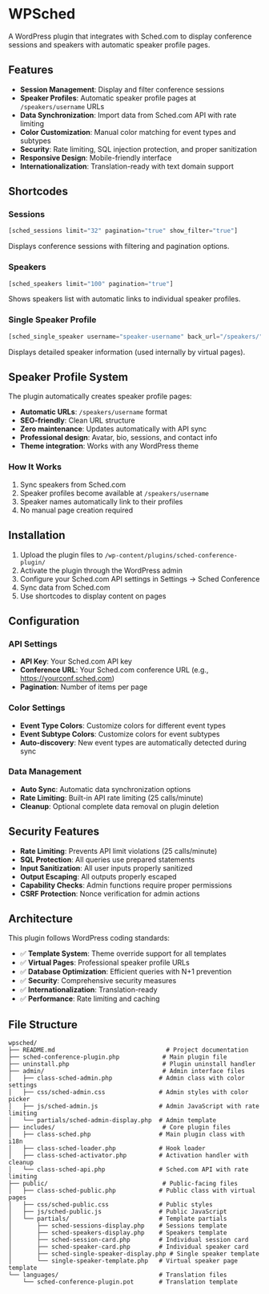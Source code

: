 # WPSched

A WordPress plugin that integrates with Sched.com to display conference sessions and speakers with automatic speaker profile pages.

## Features

- **Session Management**: Display and filter conference sessions
- **Speaker Profiles**: Automatic speaker profile pages at `/speakers/username` URLs
- **Data Synchronization**: Import data from Sched.com API with rate limiting
- **Color Customization**: Manual color matching for event types and subtypes
- **Security**: Rate limiting, SQL injection protection, and proper sanitization
- **Responsive Design**: Mobile-friendly interface
- **Internationalization**: Translation-ready with text domain support

## Shortcodes

### Sessions
```php
[sched_sessions limit="32" pagination="true" show_filter="true"]
```
Displays conference sessions with filtering and pagination options.

### Speakers
```php  
[sched_speakers limit="100" pagination="true"]
```
Shows speakers list with automatic links to individual speaker profiles.

### Single Speaker Profile
```php
[sched_single_speaker username="speaker-username" back_url="/speakers/"]
```
Displays detailed speaker information (used internally by virtual pages).

## Speaker Profile System

The plugin automatically creates speaker profile pages:

- **Automatic URLs**: `/speakers/username` format
- **SEO-friendly**: Clean URL structure
- **Zero maintenance**: Updates automatically with API sync
- **Professional design**: Avatar, bio, sessions, and contact info
- **Theme integration**: Works with any WordPress theme

### How It Works
1. Sync speakers from Sched.com
2. Speaker profiles become available at `/speakers/username`
3. Speaker names automatically link to their profiles
4. No manual page creation required

## Installation

1. Upload the plugin files to `/wp-content/plugins/sched-conference-plugin/`
2. Activate the plugin through the WordPress admin
3. Configure your Sched.com API settings in Settings → Sched Conference
4. Sync data from Sched.com
5. Use shortcodes to display content on pages

## Configuration

### API Settings
- **API Key**: Your Sched.com API key
- **Conference URL**: Your Sched.com conference URL (e.g., https://yourconf.sched.com)
- **Pagination**: Number of items per page

### Color Settings
- **Event Type Colors**: Customize colors for different event types
- **Event Subtype Colors**: Customize colors for event subtypes
- **Auto-discovery**: New event types are automatically detected during sync

### Data Management
- **Auto Sync**: Automatic data synchronization options
- **Rate Limiting**: Built-in API rate limiting (25 calls/minute)
- **Cleanup**: Optional complete data removal on plugin deletion

## Security Features

- **Rate Limiting**: Prevents API limit violations (25 calls/minute)
- **SQL Protection**: All queries use prepared statements
- **Input Sanitization**: All user inputs properly sanitized
- **Output Escaping**: All outputs properly escaped
- **Capability Checks**: Admin functions require proper permissions
- **CSRF Protection**: Nonce verification for admin actions

## Architecture

This plugin follows WordPress coding standards:

- ✅ **Template System**: Theme override support for all templates
- ✅ **Virtual Pages**: Professional speaker profile URLs
- ✅ **Database Optimization**: Efficient queries with N+1 prevention
- ✅ **Security**: Comprehensive security measures
- ✅ **Internationalization**: Translation-ready
- ✅ **Performance**: Rate limiting and caching

## File Structure

```
wpsched/
├── README.md                               # Project documentation
├── sched-conference-plugin.php            # Main plugin file
├── uninstall.php                          # Plugin uninstall handler
├── admin/                                 # Admin interface files
│   ├── class-sched-admin.php             # Admin class with color settings
│   ├── css/sched-admin.css               # Admin styles with color picker
│   ├── js/sched-admin.js                 # Admin JavaScript with rate limiting
│   └── partials/sched-admin-display.php  # Admin template
├── includes/                              # Core plugin files
│   ├── class-sched.php                   # Main plugin class with i18n
│   ├── class-sched-loader.php            # Hook loader
│   ├── class-sched-activator.php         # Activation handler with cleanup
│   └── class-sched-api.php               # Sched.com API with rate limiting
├── public/                                # Public-facing files
│   ├── class-sched-public.php            # Public class with virtual pages
│   ├── css/sched-public.css              # Public styles
│   ├── js/sched-public.js                # Public JavaScript
│   └── partials/                         # Template partials
│       ├── sched-sessions-display.php    # Sessions template
│       ├── sched-speakers-display.php    # Speakers template
│       ├── sched-session-card.php        # Individual session card
│       ├── sched-speaker-card.php        # Individual speaker card
│       ├── sched-single-speaker-display.php # Single speaker template
│       └── single-speaker-template.php   # Virtual speaker page template
└── languages/                            # Translation files
    └── sched-conference-plugin.pot       # Translation template
```